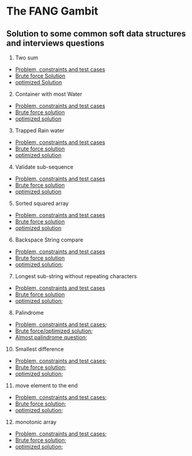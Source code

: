 # The FANG Gambit
## Solution to some common soft data structures and interviews questions

1. Two sum
  - [Problem, constraints and test cases](./0x01-two_sum/problem.txt)
  - [Brute force Solution](./0x01-two_sum/optimized.ins.js)
  - [optimized Solution](./0x01-two_sum/optimized.ins.js)

2. Container with most Water
  - [Problem, constraints and test cases](./0x02-container_with_most_water/problem.txt)
  - [Brute force solution](./0x02-container_with_most_water/brute-force.js)
  - [optimized  solution](./0x02-container_with_most_water/optimized.ins.js)

3. Trapped Rain water
  - [Problem, constraints and test cases](./0x03-tapping_rain_water/problem.txt)
  - [Brute force solution](./0x03-tapping_rain_water/brute-force.js)
  - [optimized solution](./0x03-tapping_rain_water/optimized.ins.js)

4. Validate sub-sequence
  - [Problem, constraints and test cases](./0x04-validate_subsequence/problem.txt)
  - [Brute force solution](./0x04-validate_subsequence/brute-force.js)
  - [optimized solution](./0x04-validate_subsequence/optimized.js)

5. Sorted squared array
  - [Problem, constraints and test cases](./0x05-sorted_squared_array/problem.txt)
  - [Brute force solution](./0x05-sorted_squared_array/brute-force.js)
  - [optimized solution](./0x05-sorted_squared_array/optimized.ins.js)

6. Backspace String compare
  - [Problem, constraints and test cases](./0x06-backspace_string_compare/problem.txt)
  - [Brute force solution](./0x06-backspace_string_compare/brute-force.js)
  - [optimized solution](./0x06-backspace_string_compare/optimized.ins.js);

7. Longest sub-string without repeating characters
  - [Problem, constraints and test cases](./0x07-longest_substring_without_repeating_characters/problem.txt)
  - [Brute force solution](./0x07-longest_substring_without_repeating_characters/brute-force.js)
  - [optimized solution](./0x07-longest_substring_without_repeating_characters/optimized.ins.js);

8. Palindrome
  - [Problem, constraints and test cases](./0x08-palindrome/problem.txt);
  - [Brute force/optimized solution](./0x08-palindrome/brute-force.js);
  - [Almost palindrome question](./0x08-palindrome/almost-palindrome.js);

10. Smallest difference
  - [Problem, constraints and test cases](./0x10-smallest_difference/problem.txt);
  - [Brute force solution](./0x10-smallest_difference/brute-force.js);
  - [optimized solution](./0x10-smallest_difference/optimized.ins.js);

11. move element to the end
  - [Problem, constraints and test cases](./0x11-move_element/problem.txt);
  - [Brute force solution](./0x11-move_element/brute-force.js);
  - [optimized solution](./0x11-move_element/optimized.ins.js);

12. monotonic array
  - [Problem, constraints and test cases](./0x12-monotonic_array/problem.txt);
  - [Brute force solution](./0x12-monotonic_array/brute-force.js);
  - [optimized solution](./0x12-monotonic_array/optimized.ins.js);
